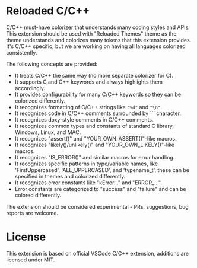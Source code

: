# Reloaded C/C++

C/C++ must-have colorizer that understands many coding styles and APIs. This extension should be used with "Reloaded Themes" theme as the theme understands and colorizes many tokens that this extension provides. It's C/C++ specific, but we are working on having all languages colorized consistently.

The following concepts are provided:

  * It treats C/C++ the same way (no more separate colorizer for C).
  * It supports C and C++ keywords and always highlights them accordingly.
  * It provides configurability for many C/C++ keywords so they can be colorized differently.
  * It recognizes formatting of C/C++ strings like `"%d"` and `"\n"`.
  * It recognizes code in C/C++ comments surrounded by `\`` character.
  * It recognizes doxy-style comments in C/C++ comments.
  * It recognizes common types and constants of standard C library, Windows, Linux, and MAC.
  * It recognizes "assert()" and "YOUR_OWN_ASSERT()"-like macros.
  * It recognizes "likely()/unlikely()" and "YOUR_OWN_LIKELY()"-like macros.
  * It recognizes "IS_ERROR()" and similar macros for error handling.
  * It recognizes specific patterns in type/variable names, like 'FirstUppercased', 'ALL_UPPERCASED', and 'typename_t', these can be specified in themes and colorized differently.
  * It recognizes error constants like "kError..." and "ERROR_...".
  * Error constants are categorized to "success" and "failure" and can be colored differently.

The extension should be considered experimental - PRs, suggestions, bug reports are welcome.

# License

This extension is based on official VSCode C/C++ extension, additions are licensed under MIT.
